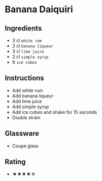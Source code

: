 # Banana Daiquiri

## Ingredients
- 3 cl `white rum`
- 2 cl `banana liqueur`
- 3 cl `lime juice`
- 2 cl `simple syrup`
- 8 `ice cubes`

## Instructions
- Add white rum
- Add banana liqueur
- Add lime juice
- Add simple syrup
- Add ice cubes and shake for 15 seconds
- Double strain

## Glassware
- Coupe glass

## Rating
- ★★★★☆